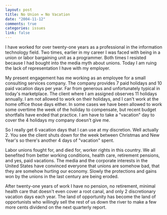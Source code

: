 ```yaml
--- 
layout: post
title: No Union = No Vacation
date: "2004-11-12"
comments: true
categories: issues
link: false
---
```

I have worked for over twenty-one years as a professional in the information technology field. Two times, earlier in my career I was faced with being in a union or labor bargaining unit as a programmer. Both times I resisted because I had bought into the media myth about unions. Today I am ruing the lack of representation I have with my employer.

My present engagement has me working as an employee for a small consulting services company. The company provides 7 paid holidays and 10 paid vacation days per year. Far from generous and unfortunately typical in today's marketplace. The client where I am assigned observes 11 holidays annually. I am not allowed to work on their holidays, and I can't work at the home office those days either. In some cases we have been allowed to work some overtime the week of the holiday to compensate, but recent budget shortfalls have ended that practice. I am have to take a "vacation" day to cover the 4 holidays my company doesn't give me.

So I really get 6 vacation days that I can use at my discretion. Well actually 2. You see the client shuts down for the week between Christmas and New Year's so there's another 4 days of "vacation" spent.

Labor unions fought for, and died for, worker rights in this country. We all benefited from better working conditions, health care, retirement pensions, and yes, paid vacations. The media and the corporate interests in the United States have convinced everyone that unions are somehow bad, that they are somehow hurting our economy. Slowly the protections and gains won by the unions in the last century are being eroded.

After twenty-one years of work I have no pension, no retirement, minimal health care that doesn't even cover a root canal, and only 2 discretionary vacation days each year. The land of opportunity has become the land of opportunists who willingly sell the rest of us down the river to make a few more cents dividend on the next quarterly report.
